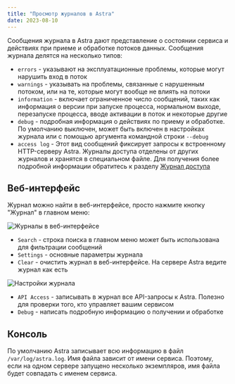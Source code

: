 ```yaml
---
title: "Просмотр журналов в Astra"
date: 2023-08-10
---
```


Сообщения журнала в Astra дают представление о состоянии сервиса и действиях при приеме и обработке потоков данных. Сообщения журнала делятся на несколько типов:

- `errors` - указывают на эксплуатационные проблемы, которые могут нарушить вход в поток
- `warnings` - указывать на проблемы, связанные с нарушенным потоком, или на те, которые могут вообще не влиять на потоки
- `information` - включает ограниченное число сообщений, таких как информация о версии при запуске процесса, нормальном выходе, перезапуске процесса, вводе активации в поток и некоторые другие
- `debug` - подробная информация о действиях по приему и обработке. По умолчанию выключен, может быть включен в настройках журнала или с помощью аргумента командной строки `--debug`
- `access log` - Этот вид сообщений фиксирует запросы к встроенному HTTP-серверу Astra. Журналы доступа отделены от других журналов и хранятся в специальном файле. Для получения более подробной информации обратитесь к разделу [Журнал доступа](https://help.cesbo.com/astra/admin-guide/log/access)

## Веб-интерфейс[](https://help.cesbo.com/astra/admin-guide/log/browse#web-interface)

Журнал можно найти в веб-интерфейсе, просто нажмите кнопку "Журнал" в главном меню:

![Журналы в веб-интерфейсе](https://cdn.cesbo.com/help/astra/admin-guide/log/web.png)

- `Search` - строка поиска в главном меню может быть использована для фильтрации сообщений
- `Settings` - основные параметры журнала
- `Clear` - очистить журнал в веб-интерфейсе. На сервере Astra ведите журнал как есть

![Настройки журнала](https://cdn.cesbo.com/help/astra/admin-guide/log/web-settings.png)

- `API Access` - записывать в журнал все API-запросы к Astra. Полезно для проверки того, кто управляет вашим сервисом
- `Debug` - написать подробную информацию о получении и обработке

## Консоль[](https://help.cesbo.com/astra/admin-guide/log/browse#console)

По умолчанию Astra записывает всю информацию в файл `/var/log/astra.log`. Имя файла зависит от имени сервиса. Поэтому, если на одном сервере запущено несколько экземпляров, имя файла будет совпадать с именем сервиса.
